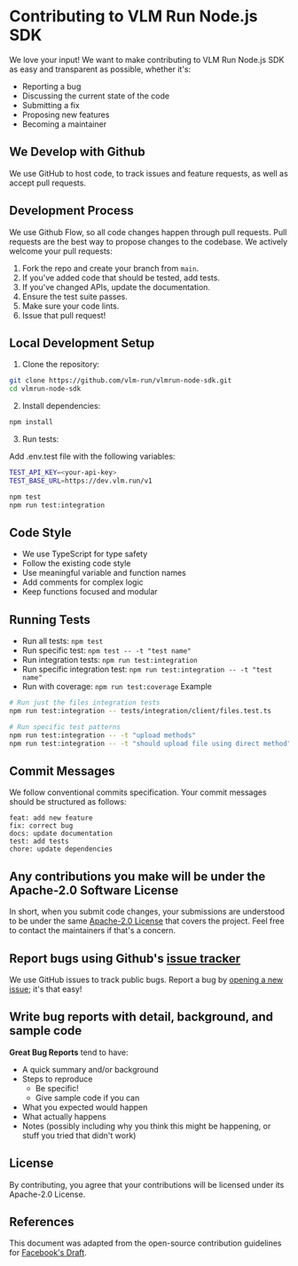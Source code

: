 # Contributing to VLM Run Node.js SDK

We love your input! We want to make contributing to VLM Run Node.js SDK as easy and transparent as possible, whether it's:

- Reporting a bug
- Discussing the current state of the code
- Submitting a fix
- Proposing new features
- Becoming a maintainer

## We Develop with Github

We use GitHub to host code, to track issues and feature requests, as well as accept pull requests.

## Development Process

We use Github Flow, so all code changes happen through pull requests. Pull requests are the best way to propose changes to the codebase. We actively welcome your pull requests:

1. Fork the repo and create your branch from `main`.
2. If you've added code that should be tested, add tests.
3. If you've changed APIs, update the documentation.
4. Ensure the test suite passes.
5. Make sure your code lints.
6. Issue that pull request!

## Local Development Setup

1. Clone the repository:

```bash
git clone https://github.com/vlm-run/vlmrun-node-sdk.git
cd vlmrun-node-sdk
```

2. Install dependencies:

```bash
npm install
```

3. Run tests:

Add .env.test file with the following variables:

```bash
TEST_API_KEY=<your-api-key>
TEST_BASE_URL=https://dev.vlm.run/v1
```

```bash
npm test
npm run test:integration
```

## Code Style

- We use TypeScript for type safety
- Follow the existing code style
- Use meaningful variable and function names
- Add comments for complex logic
- Keep functions focused and modular

## Running Tests

- Run all tests: `npm test`
- Run specific test: `npm test -- -t "test name"`
- Run integration tests: `npm run test:integration`
- Run specific integration test: `npm run test:integration -- -t "test name"`
- Run with coverage: `npm run test:coverage`
  Example

```bash
# Run just the files integration tests
npm run test:integration -- tests/integration/client/files.test.ts

# Run specific test patterns
npm run test:integration -- -t "upload methods"
npm run test:integration -- -t "should upload file using direct method"
```

## Commit Messages

We follow conventional commits specification. Your commit messages should be structured as follows:

```
feat: add new feature
fix: correct bug
docs: update documentation
test: add tests
chore: update dependencies
```

## Any contributions you make will be under the Apache-2.0 Software License

In short, when you submit code changes, your submissions are understood to be under the same [Apache-2.0 License](http://choosealicense.com/licenses/apache-2.0/) that covers the project. Feel free to contact the maintainers if that's a concern.

## Report bugs using Github's [issue tracker](https://github.com/vlm-run/vlmrun-node-sdk/issues)

We use GitHub issues to track public bugs. Report a bug by [opening a new issue](https://github.com/vlm-run/vlmrun-node-sdk/issues/new); it's that easy!

## Write bug reports with detail, background, and sample code

**Great Bug Reports** tend to have:

- A quick summary and/or background
- Steps to reproduce
  - Be specific!
  - Give sample code if you can
- What you expected would happen
- What actually happens
- Notes (possibly including why you think this might be happening, or stuff you tried that didn't work)

## License

By contributing, you agree that your contributions will be licensed under its Apache-2.0 License.

## References

This document was adapted from the open-source contribution guidelines for [Facebook's Draft](https://github.com/facebook/draft-js/blob/master/CONTRIBUTING.md).
